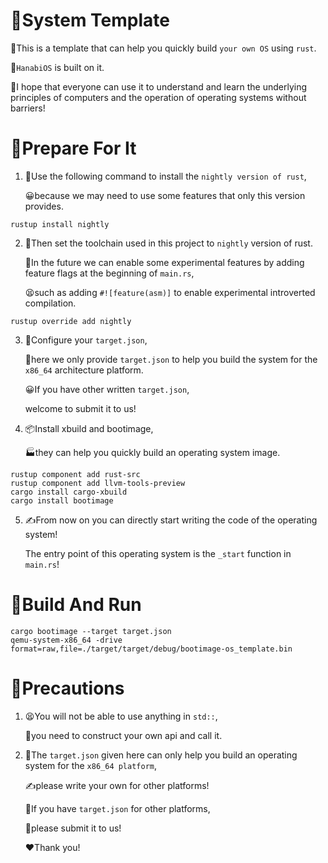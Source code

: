 # 🌠System Template

<p>🔧This is a template that can help you quickly build <code>your own OS</code> using <code>rust</code>.</p>
<p>🦀<code>HanabiOS</code> is built on it.</p>
<p>🙏I hope that everyone can use it to understand and learn the underlying principles of computers and the operation of operating systems without barriers!</p>

# 📕Prepare For It

1. <p>🌙Use the following command to install the <code>nightly version of rust</code>,</p><p>😀because we may need to use some features that only this version provides.</p>

```shell
rustup install nightly
```

2. <p>🔧Then set the toolchain used in this project to <code>nightly</code> version of rust.</p><p>🔭In the future we can enable some experimental features by adding feature flags at the beginning of <code>main.rs</code>,</p><p>😫such as adding <code>#![feature(asm)]</code> to enable experimental introverted compilation.</p>

```shell
rustup override add nightly
```

3. <p>🔧Configure your <code>target.json</code>,</p><p>📜here we only provide <code>target.json</code> to help you build the system for the <code>x86_64</code> architecture platform.</p><p>😀If you have other written <code>target.json</code>,</p><p>welcome to submit it to us!</p>

4. <p>📦Install xbuild and bootimage,</p><p>🏭they can help you quickly build an operating system image.</p>

```shell
rustup component add rust-src
rustup component add llvm-tools-preview
cargo install cargo-xbuild
cargo install bootimage
```

5. <p>✍From now on you can directly start writing the code of the operating system!</p><p>The entry point of this operating system is the <code>_start</code> function in <code>main.rs</code>!</p>

# 🏃‍Build And Run

```shell
cargo bootimage --target target.json
qemu-system-x86_64 -drive format=raw,file=./target/target/debug/bootimage-os_template.bin
```

# 🛑Precautions

1. <p>😫You will not be able to use anything in <code>std::</code>, </p><p>🔨you need to construct your own api and call it.</p>
2. <p>📜The <code>target.json</code> given here can only help you build an operating system for the <code>x86_64 platform</code>,</p><p>✍please write your own for other platforms!</p><p>🤝If you have <code>target.json</code> for other platforms,</p><p>🤣please submit it to us!</p><p>❤Thank you!</p>
